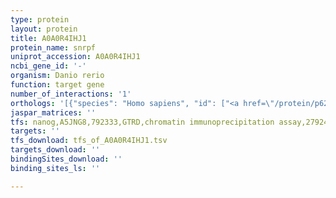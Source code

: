 ```yaml
---
type: protein
layout: protein
title: A0A0R4IHJ1
protein_name: snrpf
uniprot_accession: A0A0R4IHJ1
ncbi_gene_id: '-'
organism: Danio rerio
function: target gene
number_of_interactions: '1'
orthologs: '[{"species": "Homo sapiens", "id": ["<a href=\"/protein/p62306\">P62306</a>"]}, {"species": "Mus musculus", "id": ["<a href=\"/protein/p62307\">P62307</a>"]}, {"species": "Rattus norvegicus", "id": ["<a href=\"/protein/d4aat4\">D4AAT4</a>"]}, {"species": "Drosophila melanogaster", "id": ["<a href=\"/protein/q24297\">Q24297</a>"]}, {"species": "Caenorhabditis elegans", "id": ["<a href=\"/protein/p34659\">P34659</a>"]}, {"species": "Saccharomyces cerevisiae", "id": ["<a href=\"/protein/p54999\">P54999</a>"]}]'
jaspar_matrices: ''
tfs: nanog,A5JNG8,792333,GTRD,chromatin immunoprecipitation assay,27924024%5Buid%5D,No
targets: ''
tfs_download: tfs_of_A0A0R4IHJ1.tsv
targets_download: ''
bindingSites_download: ''
binding_sites_ls: ''

---
```

